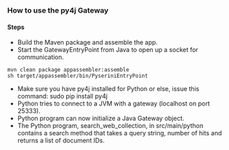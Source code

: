 ### How to use the py4j Gateway

#### Steps
- Build the Maven package and assemble the app.
- Start the GatewayEntryPoint from Java to open up a socket for communication.
```
mvn clean package appassembler:assemble
sh target/appassembler/bin/PyseriniEntryPoint
```
- Make sure you have py4j installed for Python or else, issue this command: sudo pip install py4j
- Python tries to connect to a JVM with a gateway (localhost on port 25333).
- Python program can now initialize a Java Gateway object.
- The Python program, search_web_collection, in src/main/python contains a search method that takes a
query string, number of hits and returns a list of document IDs.
